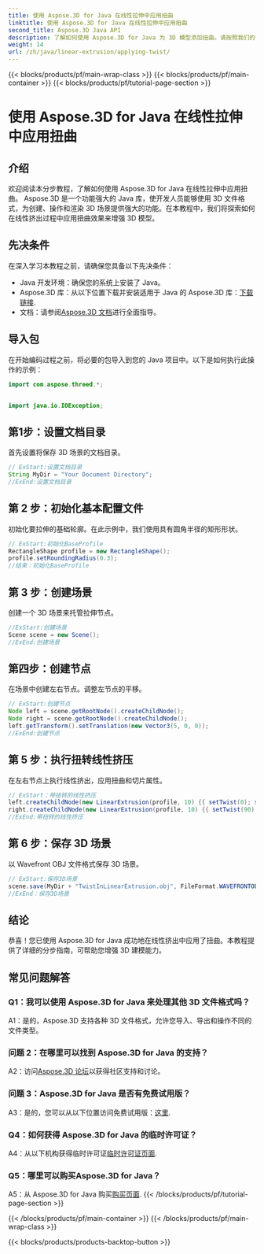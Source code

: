 ```yaml
---
title: 使用 Aspose.3D for Java 在线性拉伸中应用扭曲
linktitle: 使用 Aspose.3D for Java 在线性拉伸中应用扭曲
second_title: Aspose.3D Java API
description: 了解如何使用 Aspose.3D for Java 为 3D 模型添加扭曲。请按照我们的分步指南来增强线性挤压效果。
weight: 14
url: /zh/java/linear-extrusion/applying-twist/
---
```


{{< blocks/products/pf/main-wrap-class >}}
{{< blocks/products/pf/main-container >}}
{{< blocks/products/pf/tutorial-page-section >}}

# 使用 Aspose.3D for Java 在线性拉伸中应用扭曲

## 介绍

欢迎阅读本分步教程，了解如何使用 Aspose.3D for Java 在线性拉伸中应用扭曲。 Aspose.3D 是一个功能强大的 Java 库，使开发人员能够使用 3D 文件格式，为创建、操作和渲染 3D 场景提供强大的功能。在本教程中，我们将探索如何在线性挤出过程中应用扭曲效果来增强 3D 模型。

## 先决条件

在深入学习本教程之前，请确保您具备以下先决条件：

- Java 开发环境：确保您的系统上安装了 Java。
-  Aspose.3D 库：从以下位置下载并安装适用于 Java 的 Aspose.3D 库：[下载链接](https://releases.aspose.com/3d/java/).
- 文档：请参阅[Aspose.3D 文档](https://reference.aspose.com/3d/java/)进行全面指导。

## 导入包

在开始编码过程之前，将必要的包导入到您的 Java 项目中。以下是如何执行此操作的示例：

```java
import com.aspose.threed.*;


import java.io.IOException;
```

## 第1步：设置文档目录

首先设置将保存 3D 场景的文档目录。

```java
// ExStart:设置文档目录
String MyDir = "Your Document Directory";
//ExEnd:设置文档目录
```

## 第 2 步：初始化基本配置文件

初始化要拉伸的基础轮廓。在此示例中，我们使用具有圆角半径的矩形形状。

```java
// ExStart:初始化BaseProfile
RectangleShape profile = new RectangleShape();
profile.setRoundingRadius(0.3);
//结束：初始化BaseProfile
```

## 第 3 步：创建场景

创建一个 3D 场景来托管拉伸节点。

```java
//ExStart:创建场景
Scene scene = new Scene();
//ExEnd:创建场景
```

## 第四步：创建节点

在场景中创建左右节点。调整左节点的平移。

```java
// ExStart:创建节点
Node left = scene.getRootNode().createChildNode();
Node right = scene.getRootNode().createChildNode();
left.getTransform().setTranslation(new Vector3(5, 0, 0));
//ExEnd:创建节点
```

## 第 5 步：执行扭转线性挤压

在左右节点上执行线性挤出，应用扭曲和切片属性。

```java
// ExStart：带扭转的线性挤压
left.createChildNode(new LinearExtrusion(profile, 10) {{ setTwist(0); setSlices(100); }});
right.createChildNode(new LinearExtrusion(profile, 10) {{ setTwist(90); setSlices(100); }});
//ExEnd:带扭转的线性挤压
```

## 第 6 步：保存 3D 场景

以 Wavefront OBJ 文件格式保存 3D 场景。

```java
// ExStart:保存3D场景
scene.save(MyDir + "TwistInLinearExtrusion.obj", FileFormat.WAVEFRONTOBJ);
//ExEnd：保存3D场景
```

## 结论

恭喜！您已使用 Aspose.3D for Java 成功地在线性挤出中应用了扭曲。本教程提供了详细的分步指南，可帮助您增强 3D 建模能力。

## 常见问题解答

### Q1：我可以使用 Aspose.3D for Java 来处理其他 3D 文件格式吗？

A1：是的，Aspose.3D 支持各种 3D 文件格式，允许您导入、导出和操作不同的文件类型。

### 问题 2：在哪里可以找到 Aspose.3D for Java 的支持？

 A2：访问[Aspose.3D 论坛](https://forum.aspose.com/c/3d/18)以获得社区支持和讨论。

### 问题 3：Aspose.3D for Java 是否有免费试用版？

 A3：是的，您可以从以下位置访问免费试用版：[这里](https://releases.aspose.com/).

### Q4：如何获得 Aspose.3D for Java 的临时许可证？

 A4：从以下机构获得临时许可证[临时许可证页面](https://purchase.aspose.com/temporary-license/).

### Q5：哪里可以购买Aspose.3D for Java？

A5：从 Aspose.3D for Java 购买[购买页面](https://purchase.aspose.com/buy).
{{< /blocks/products/pf/tutorial-page-section >}}

{{< /blocks/products/pf/main-container >}}
{{< /blocks/products/pf/main-wrap-class >}}

{{< blocks/products/products-backtop-button >}}
